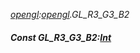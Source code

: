 _[opengl](../../modules/opengl/opengl-module.md):[opengl](../../modules/opengl/opengl-module.md).GL\_R3\_G3\_B2_
##### Const GL\_R3\_G3\_B2:[Int](../../modules/wonkey/wonkey-types-int.md)
